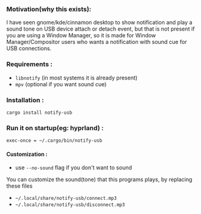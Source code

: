 ### Motivation(why this exists):

I have seen gnome/kde/cinnamon desktop to show notification and play a sound tone on USB device attach or detach event, but that is not present if you are using a Window Manager, so it is made for Window Manager/Compositor users who wants a notification with sound cue for USB connections.

### Requirements :
- `libnotify` (in most systems it is already present)
- `mpv` (optional if you want sound cue)

### Installation :

```
cargo install notify-usb
```

### Run it on startup(eg: hyprland) :

```
exec-once = ~/.cargo/bin/notify-usb
```

#### Customization :
- use `--no-sound` flag if you don't want to sound

You can customize the sound(tone) that this programs plays, by replacing these files

- `~/.local/share/notify-usb/connect.mp3`
- `~/.local/share/notify-usb/disconnect.mp3`
